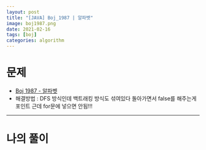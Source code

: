 ```yaml
---
layout: post
title: "[JAVA] Boj_1987 | 알파벳"
image: boj1987.png
date: 2021-02-16 
tags: [boj]
categories: algorithm
---
```


# 문제
- [Boj 1987 - 알파벳 ](https://www.acmicpc.net/problem/1987)
- 해결방법 : DFS 방식인데 백트래킹 방식도 섞여있다 돌아가면서 false를 해주는게 포인트 근데 for문에 넣으면 안됨!!!

---

# 나의 풀이

<script src="https://gist.github.com/Jisu-Shin/63433fac054c31658cfe997bc1c25e3a.js"></script>